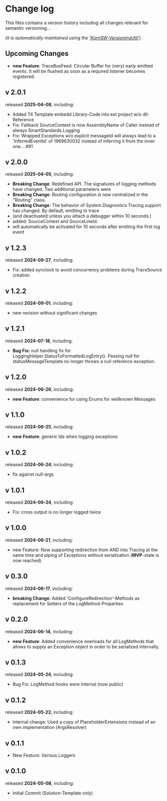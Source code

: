 # Change log
This files contains a version history including all changes relevant for semantic versioning...

*(it is automatically maintained using the ['KornSW-VersioningUtil'](https://github.com/KornSW/VersioningUtil))*

## Upcoming Changes

 - **new Feature**: TraceBusFeed: Circular Buffer for (very) early emitted events. It will be flushed as soon as a required listener becomes
   registered.


## v 2.0.1
released **2025-04-08**, including:
 - Added T4 Template embedd Library-Code into ext project w/o dll-Reference
 - Fix: Fallback SourceContext is now AssemblyName of Caller instead of always SmartStandards.Logging
 - Fix: Wrapped Exceptions w/o explicit messageId will always lead to a 'InferredEventId' of 1969630032 instead of inferring it from the inner one... #91



## v 2.0.0
released **2025-04-05**, including:
 - **Breaking Change**: Redefined API. The signatures of logging methods have changed. Two additional parameters were
 - **Breaking Change**: Routing configuration is now centralized in the "Routing" class.
 - **Breaking Change**: The behavior of System.Diagnostics Tracing support has changed. By default, emitting to trace
 - (and deactivated unless you attach a debugger within 10 seconds.)
 - added: SourceContext and SourceLineId.
 - will automatically be activated for 10 seconds after emitting the first log event



## v 1.2.3
released **2024-09-27**, including:
 - Fix: added synclock to avoid concurrency problems during TraceSource creation



## v 1.2.2
released **2024-09-01**, including:
 - new revision without significant changes



## v 1.2.1
released **2024-07-18**, including:
 - **Bug Fix:** null handling fix for LoggingHelper.StatusToFormattedLogEntry(). Passing null for statusMessageTemplate no longer throws a null reference exception.



## v 1.2.0
released **2024-06-26**, including:
 - **new Feature**: convenience for using Enums for wellknown Messages



## v 1.1.0
released **2024-06-25**, including:
 - **new Feature**: generic Ids when logging exceptions



## v 1.0.2
released **2024-06-24**, including:
 - fix against null-args



## v 1.0.1
released **2024-06-24**, including:
 - Fix: cross output is no longer logged twice



## v 1.0.0
released **2024-06-21**, including:
 - new Feature: Now supporting redirection from AND into Tracing at the same time and piping of Exceptions without serialization (**MVP**-state is now reached)



## v 0.3.0
released **2024-06-17**, including:
 - **breaking Change**: Added 'ConfigureRedirection'-Methods as replacement for Setters of the LogMethod-Properties



## v 0.2.0
released **2024-06-14**, including:
 - **new Feature**: Added convenience overloads for all LogMethods that allows to supply an Exception object in order to be serialized internally.



## v 0.1.3
released **2024-05-24**, including:
 - Bug Fix: LogMethod hooks were internal (now public)



## v 0.1.2
released **2024-05-22**, including:
 - Internal change: Used a copy of PlaceholderExtensions instead of an own implementation (ArgsResolver)



## v 0.1.1
- New Feature: Various Loggers


## v 0.1.0
released **2024-05-08**, including:
 - Initial Commit (Solution-Template only)



